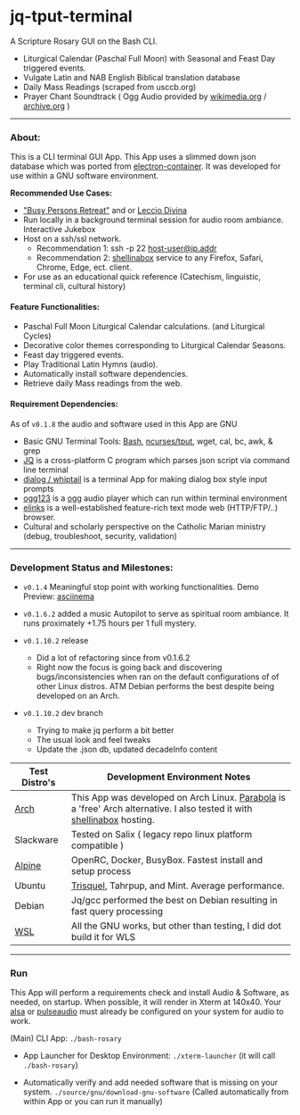 # jq-tput-terminal

A Scripture Rosary GUI on the Bash CLI.

- Liturgical Calendar (Paschal Full Moon) with Seasonal and Feast Day triggered events.
- Vulgate Latin and NAB English Biblical translation database
- Daily Mass Readings (scraped from usccb.org)
- Prayer Chant Soundtrack ( Ogg Audio provided by [wikimedia.org](https://commons.wikimedia.org) / [archive.org](archive.org) )

---

### About:

This is a CLI terminal GUI App. This App uses a slimmed down json database which was ported from [electron-container](https://github.com/mezcel/electron-container). It was developed for use within a GNU software environment.

__Recommended Use Cases:__

- ["Busy Persons Retreat"](https://vocationscava.org/wp-content/uploads/2014/11/ONLINE_BPR_EDITED_October_2013.pdf) and or [Leccio Divina](https://ocarm.org/en/content/lectio/what-lectio-divina)
- Run locally in a background terminal session for audio room ambiance. Interactive Jukebox
- Host on a ssh/ssl network.
    - Recommendation 1: ssh -p 22 host-user@ip.addr
    - Recommendation 2: [shellinabox](https://code.google.com/archive/p/shellinabox/) service to any Firefox, Safari, Chrome, Edge, ect. client.
- For use as an educational quick reference (Catechism, linguistic, terminal cli, cultural history)

#### Feature Functionalities:

* Paschal Full Moon Liturgical Calendar calculations. (and Liturgical Cycles)
* Decorative color themes corresponding to Liturgical Calendar Seasons.
* Feast day triggered events.
* Play Traditional Latin Hymns (audio).
* Automatically install software dependencies.
* Retrieve daily Mass readings from the web.

#### Requirement Dependencies:

As of ```v0.1.8``` the audio and software used in this App are GNU

* Basic GNU Terminal Tools: [Bash](https://www.gnu.org/software/bash/), [ncurses/tput](https://ss64.com/bash/tput.html), wget, cal, bc, awk, & grep
* [JQ](https://stedolan.github.io/jq) is a cross-platform C program which parses json script via command line terminal
* [dialog / whiptail](http://linuxcommand.org/lc3_adv_dialog.php) is a terminal App for making dialog box style input prompts
* [ogg123](https://xiph.org/vorbis) is a [ogg](https://xiph.org/vorbis) audio player which can run within terminal environment
* [elinks](http://elinks.or.cz/) is a well-established feature-rich text mode web (HTTP/FTP/..) browser.
* Cultural and scholarly perspective on the Catholic Marian ministry (debug, troubleshoot, security, validation)

---

### Development Status and Milestones:

* ```v0.1.4``` Meaningful stop point with working functionalities. Demo Preview: [asciinema](https://asciinema.org/a/217793)

* ```v0.1.6.2``` added a music Autopilot to serve as spiritual room ambiance. It runs proximately +1.75 hours per 1 full mystery.

* ```v0.1.10.2``` release
    * Did a lot of refactoring since from v0.1.6.2
    * Right now the focus is going back and discovering bugs/inconsistencies when ran on the default configurations of of other Linux distros. ATM Debian performs the best despite being developed on an Arch.

* ```v0.1.10.2``` dev branch
    * Trying to make jq perform a bit better
    * The usual look and feel tweaks
    * Update the .json db, updated decadeInfo content


| Test Distro's | Development Environment Notes |
| --- | --- |
| [Arch](https://wiki.archlinux.org/) | This App was developed on Arch Linux. [Parabola](https://wiki.parabola.nu/Category:Migration) is a 'free' Arch alternative. I also tested it with [shellinabox](https://aur.archlinux.org/packages/shellinabox-git/) hosting.|
| Slackware | Tested on Salix ( legacy repo linux platform compatible ) |
| [Alpine](https://alpinelinux.org/about/) | OpenRC, Docker, BusyBox. Fastest install and setup process |
| Ubuntu | [Trisquel](https://trisquel.info), Tahrpup, and Mint. Average performance. |
| Debian | Jq/gcc performed the best on Debian resulting in fast query processing |
| [WSL](https://docs.microsoft.com/en-us/windows/wsl/about) | All the GNU works, but other than testing, I did dot build it for WLS |

---

### Run

This App will perform a requirements check and install Audio & Software, as needed, on startup. When possible, it will render in Xterm at 140x40. Your [alsa](http://alsa-project.org/main/index.php/Main_Page) or [pulseaudio](https://www.freedesktop.org/wiki/Software/PulseAudio/) must already be configured on your system for audio to work.

(Main) CLI App: ```./bash-rosary```

- App Launcher for Desktop Environment: ```./xterm-launcher``` (it will call ```./bash-rosary```)

- Automatically verify and add needed software that is missing on your system. ```./source/gnu/download-gnu-software``` (Called automatically from within App or you can run it manually)
